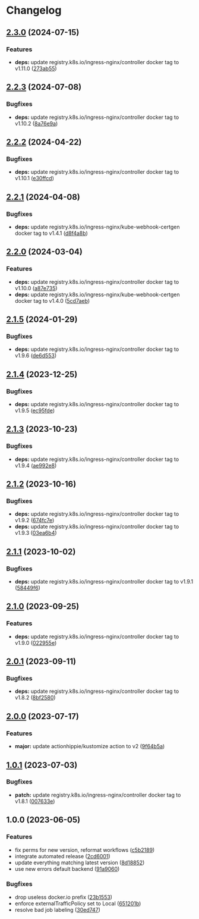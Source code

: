 # Changelog

## [2.3.0](https://github.com/kustomhippie/ingress-nginx/compare/v2.2.3...v2.3.0) (2024-07-15)


### Features

* **deps:** update registry.k8s.io/ingress-nginx/controller docker tag to v1.11.0 ([273ab55](https://github.com/kustomhippie/ingress-nginx/commit/273ab55b7029c398d122fd7fdd35a0f82286ff30))

## [2.2.3](https://github.com/kustomhippie/ingress-nginx/compare/v2.2.2...v2.2.3) (2024-07-08)


### Bugfixes

* **deps:** update registry.k8s.io/ingress-nginx/controller docker tag to v1.10.2 ([8a76e9a](https://github.com/kustomhippie/ingress-nginx/commit/8a76e9a9e7df9c9f67ab7bbb40b8600595031478))

## [2.2.2](https://github.com/kustomhippie/ingress-nginx/compare/v2.2.1...v2.2.2) (2024-04-22)


### Bugfixes

* **deps:** update registry.k8s.io/ingress-nginx/controller docker tag to v1.10.1 ([e30ffcd](https://github.com/kustomhippie/ingress-nginx/commit/e30ffcd7579e622378f18110be94a63607730f1c))

## [2.2.1](https://github.com/kustomhippie/ingress-nginx/compare/v2.2.0...v2.2.1) (2024-04-08)


### Bugfixes

* **deps:** update registry.k8s.io/ingress-nginx/kube-webhook-certgen docker tag to v1.4.1 ([d8f4a8b](https://github.com/kustomhippie/ingress-nginx/commit/d8f4a8b45a388ee5acd05baa8a1a354c9c8985a9))

## [2.2.0](https://github.com/kustomhippie/ingress-nginx/compare/v2.1.5...v2.2.0) (2024-03-04)


### Features

* **deps:** update registry.k8s.io/ingress-nginx/controller docker tag to v1.10.0 ([a87e735](https://github.com/kustomhippie/ingress-nginx/commit/a87e7351c4d131715f365754ff3e003a611de32b))
* **deps:** update registry.k8s.io/ingress-nginx/kube-webhook-certgen docker tag to v1.4.0 ([5cd7aeb](https://github.com/kustomhippie/ingress-nginx/commit/5cd7aeb27bb2fff36b2087cdf11cac20ca9da409))

## [2.1.5](https://github.com/kustomhippie/ingress-nginx/compare/v2.1.4...v2.1.5) (2024-01-29)


### Bugfixes

* **deps:** update registry.k8s.io/ingress-nginx/controller docker tag to v1.9.6 ([de6d553](https://github.com/kustomhippie/ingress-nginx/commit/de6d553304b7f276aec6865674465f805e8dbebe))

## [2.1.4](https://github.com/kustomhippie/ingress-nginx/compare/v2.1.3...v2.1.4) (2023-12-25)


### Bugfixes

* **deps:** update registry.k8s.io/ingress-nginx/controller docker tag to v1.9.5 ([ec95fde](https://github.com/kustomhippie/ingress-nginx/commit/ec95fde1cc19b84d4431d50170dfa4fe6ed56478))

## [2.1.3](https://github.com/kustomhippie/ingress-nginx/compare/v2.1.2...v2.1.3) (2023-10-23)


### Bugfixes

* **deps:** update registry.k8s.io/ingress-nginx/controller docker tag to v1.9.4 ([ae992e8](https://github.com/kustomhippie/ingress-nginx/commit/ae992e817119d7f3ec6d979b611e714c06765bf2))

## [2.1.2](https://github.com/kustomhippie/ingress-nginx/compare/v2.1.1...v2.1.2) (2023-10-16)


### Bugfixes

* **deps:** update registry.k8s.io/ingress-nginx/controller docker tag to v1.9.2 ([674fc7e](https://github.com/kustomhippie/ingress-nginx/commit/674fc7eff44ffe21cb97931885a4dfe7f54bf372))
* **deps:** update registry.k8s.io/ingress-nginx/controller docker tag to v1.9.3 ([03ea6b4](https://github.com/kustomhippie/ingress-nginx/commit/03ea6b4fb713017e9eeabde8174082200a882d02))

## [2.1.1](https://github.com/kustomhippie/ingress-nginx/compare/v2.1.0...v2.1.1) (2023-10-02)


### Bugfixes

* **deps:** update registry.k8s.io/ingress-nginx/controller docker tag to v1.9.1 ([58449f6](https://github.com/kustomhippie/ingress-nginx/commit/58449f6e6ec96e6017e3f977de37aa15138f7749))

## [2.1.0](https://github.com/kustomhippie/ingress-nginx/compare/v2.0.1...v2.1.0) (2023-09-25)


### Features

* **deps:** update registry.k8s.io/ingress-nginx/controller docker tag to v1.9.0 ([022955e](https://github.com/kustomhippie/ingress-nginx/commit/022955e6a07d67819a8f1ce414a88e339280cc9b))

## [2.0.1](https://github.com/kustomhippie/ingress-nginx/compare/v2.0.0...v2.0.1) (2023-09-11)


### Bugfixes

* **deps:** update registry.k8s.io/ingress-nginx/controller docker tag to v1.8.2 ([8bf2580](https://github.com/kustomhippie/ingress-nginx/commit/8bf25800eb7fef8b6974406551ca437855b134f6))

## [2.0.0](https://github.com/kustomhippie/ingress-nginx/compare/v1.0.1...v2.0.0) (2023-07-17)


### Features

* **major:** update actionhippie/kustomize action to v2 ([9f64b5a](https://github.com/kustomhippie/ingress-nginx/commit/9f64b5ad24e1c197a05c694a4f231da81e3a29d1))

## [1.0.1](https://github.com/kustomhippie/ingress-nginx/compare/v1.0.0...v1.0.1) (2023-07-03)


### Bugfixes

* **patch:** update registry.k8s.io/ingress-nginx/controller docker tag to v1.8.1 ([007633e](https://github.com/kustomhippie/ingress-nginx/commit/007633e7a05d4c013b4c465beadc40a527e3dbf1))

## 1.0.0 (2023-06-05)


### Features

* fix perms for new version, reformat workflows ([c5b2189](https://github.com/kustomhippie/ingress-nginx/commit/c5b218983743ef72efc5f87212898f94c7e960c5))
* integrate automated release ([2cd6001](https://github.com/kustomhippie/ingress-nginx/commit/2cd60015f1212cd64674a8d2b229db2c422ea53f))
* update everything matching latest version ([8d18852](https://github.com/kustomhippie/ingress-nginx/commit/8d18852999a105a33e02ae8c5caf9b87362775f1))
* use new errors default backend ([91a9060](https://github.com/kustomhippie/ingress-nginx/commit/91a906007b3d2909fae5aaf2daf827c807cb4667))


### Bugfixes

* drop useless docker.io prefix ([23b1553](https://github.com/kustomhippie/ingress-nginx/commit/23b1553a05b52eeb3ab5088f46c4daa4b204e962))
* enforce externalTrafficPolicy set to Local ([651201b](https://github.com/kustomhippie/ingress-nginx/commit/651201bdbc1cbb05240cfe38704af32996249c12))
* resolve bad job labeling ([30ed747](https://github.com/kustomhippie/ingress-nginx/commit/30ed74795e765c6b7c2e1e6138c2a86bdd49d8e7))
